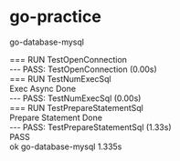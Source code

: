 # go-practice
go-database-mysql<br/>

=== RUN   TestOpenConnection<br/>
--- PASS: TestOpenConnection (0.00s)<br/>
=== RUN   TestNumExecSql<br/>
Exec Async Done<br/>
--- PASS: TestNumExecSql (0.00s)<br/>
=== RUN   TestPrepareStatementSql<br/>
Prepare Statement Done<br/>
--- PASS: TestPrepareStatementSql (1.33s)<br/>
PASS<br/>
ok      go-database-mysql       1.335s<br/>

